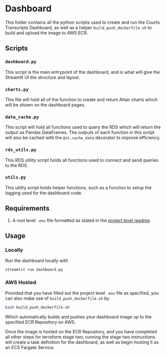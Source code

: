 # Dashboard

This folder contains all the python scripts used to create and run the Courts Transcripts Dashboard, as well as a helper `build_push_dockerfile.sh` to build and upload the image to AWS ECR.

## Scripts
### `dashboard.py`
This script is the main entrypoint of the dashboard, and is what will give the Streamlit UI the structure and layout.

### `charts.py`
This file will hold all of the function to create and return Altair charts which will be shown on the dashboard pages.

### `data_cache.py`
This script will hold all functions used to query the RDS which will return the output as Pandas DataFrames. The outputs of each function in this script will also be cached with the `@st.cache_data` decorator to improve efficiency.

### `rds_utils.py`
This RDS utility script holds all functions used to connect and send queries to the RDS.

### `utils.py`
This utility script holds helper functions, such as a function to setup the logging used for the dashboard code.

## Requirements
1. A root level `.env` file formatted as stated in the [project level readme](../README.md).


## Usage

### Locally
Run the dashboard locally with
```bash
streamlit run dashboard.py
```
### AWS Hosted

Provided that you have filled out the project level `.env` file as specified, you can also make use of `build_push_dockerfile.sh` by

```bash
bash build_push_dockerfile.sh
```

Which automatically builds and pushes your dashboard image up to the specified ECR Repository on AWS.

Once the image is hosted on the ECR Repository, and you have completed all other steps for terraform stage two, running the stage two instructions will create a task definition for the dashboard, as well as begin hosting it as an ECS Fargate Service.